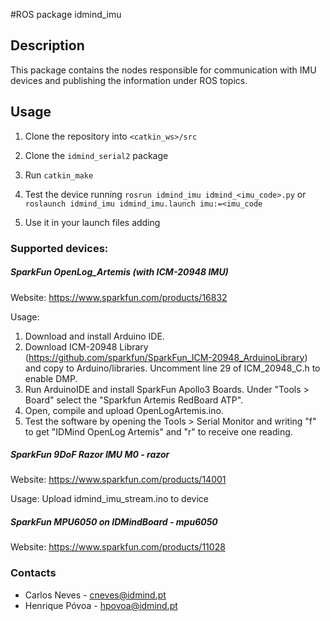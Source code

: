 #ROS package idmind_imu

## Description
This package contains the nodes responsible for communication with IMU devices and publishing the information under ROS topics.

## Usage
1. Clone the repository into `<catkin_ws>/src`
2. Clone the `idmind_serial2` package
3. Run `catkin_make`
4. Test the device running `rosrun idmind_imu idmind_<imu_code>.py` or `roslaunch idmind_imu idmind_imu.launch imu:=<imu_code`
5. Use it in your launch files adding


    <include file="$(find idmind_imu)/launch/idmind_imu.launch">
        <arg name="imu" value="<imu_code>" />
    </include>
    
### Supported devices:
##### SparkFun OpenLog_Artemis (with ICM-20948 IMU)
Website: https://www.sparkfun.com/products/16832

Usage:
1. Download and install Arduino IDE. 
2. Download ICM-20948 Library (https://github.com/sparkfun/SparkFun_ICM-20948_ArduinoLibrary) and copy to Arduino/libraries. Uncomment line 29 of ICM_20948_C.h to enable DMP.
3. Run ArduinoIDE and install SparkFun Apollo3 Boards. Under "Tools > Board" select the "Sparkfun Artemis RedBoard ATP".
4. Open, compile and upload OpenLogArtemis.ino.
5. Test the software by opening the Tools > Serial Monitor and writing "f" to get "IDMind OpenLog Artemis" and "r" to receive one reading.

##### SparkFun 9DoF Razor IMU M0 - razor
Website: https://www.sparkfun.com/products/14001

Usage: Upload idmind_imu_stream.ino to device

##### SparkFun MPU6050 on IDMindBoard - mpu6050
Website: https://www.sparkfun.com/products/11028

### Contacts
- Carlos Neves - cneves@idmind.pt
- Henrique Póvoa - hpovoa@idmind.pt